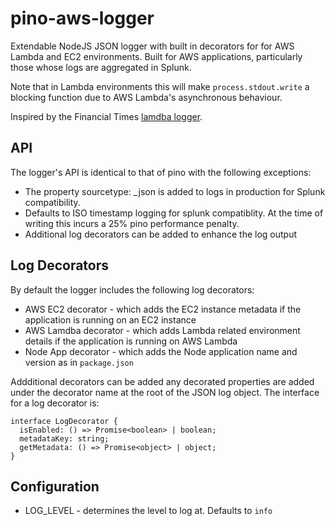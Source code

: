 # pino-aws-logger
Extendable NodeJS JSON logger with built in decorators for for AWS Lambda and EC2 environments. Built for AWS applications, particularly those whose logs are aggregated in Splunk.

Note that in Lambda environments this will make `process.stdout.write` a blocking function due to AWS Lambda's asynchronous behaviour.

Inspired by the Financial Times [lamdba logger](https://github.com/Financial-Times/lambda-logger).

## API
The logger's API is identical to that of pino with the following exceptions:
- The property sourcetype: _json is added to logs in production for Splunk compatibility.
- Defaults to ISO timestamp logging for splunk compatiblity. At the time of writing this incurs a 25% pino performance penalty.
- Additional log decorators can be added to enhance the log output

## Log Decorators
By default the logger includes the following log decorators:
- AWS EC2 decorator - which adds the EC2 instance metadata if the application is running on an EC2 instance
- AWS Lamdba decorator - which adds Lambda related environment details if the application is running on AWS Lambda
- Node App decorator - which adds the Node application name and version as in `package.json`

Addditional decorators can be added any decorated properties are added under the decorator name at the root of the JSON log object. The interface for a log decorator is:
```
interface LogDecorator {
  isEnabled: () => Promise<boolean> | boolean;
  metadataKey: string;
  getMetadata: () => Promise<object> | object;
}
```

## Configuration
- LOG_LEVEL - determines the level to log at. Defaults to `info`